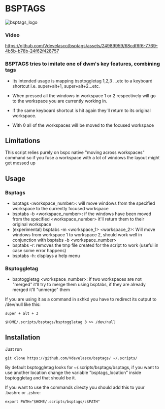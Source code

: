 # BSPTAGS
![bsptags_logo](https://github.com/Vdevelasco/bsptags/assets/24989959/6e82f6fe-b17d-4c6a-accf-9e6750390408)





### Video

https://github.com/Vdevelasco/bsptags/assets/24989959/68cdf6f6-7769-4b5b-b78b-24f62f428757

### BSPTAGS tries to imitate one of dwm's key features, combining tags

 - Its intended usage is mapping bsptoggletag 1,2,3 ...etc to a keyboard shortcut i.e. super+alt+1, super+alt+2...etc. 

 - When pressed all the windows in workspace 1 or 2 respectively will go to the workspace you are currently working in. 

 - If the same keyboard shortcut is hit again they'll return to its original workspace.

 - With 0 all of the workspaces will be moved to the focused workspace

## Limitations
This script relies purely on bspc native "moving across workspaces" command so if you fuse a workspace with a lot of windows the layout might get messed up

## Usage
### Bsptags
 - bsptags <workspace_number>: will move windows from the specified workspace to the currently focused workspace
 - bsptabs -b <workspace_number>: if the windows have been moved from the specified <workspace_number> it'll return them to their original workspace
 - (experimental) bsptabs -m <workspace_1> <workspace_2>: Will move windows from workspace 1 to workspace 2, should work well in conjunction with bsptabs -b <workspace_number>
 - bsptabs -r: removes the tmp file created for the script to work (useful in case some error happens)
 - bsptabs -h: displays a help menu

### Bsptoggletag
  - bsptoggletag <workspace_number>: if two workspaces are not "merged" it'll try to merge them using bsptabs, if they are already merged it'll "unmerge" them

If you are using it as a command in sxhkd you have to redirect its output to /dev/null like this:

``super + alt + 3``

``$HOME/.scripts/bsptags/bsptoggletag 3 >> /dev/null``



## Installation
Just run 

``git clone https://github.com/Vdevelasco/bsptags/ ~/.scripts/``

By default bsptoggletag looks for ~/.scripts/bsptags/bsptags, if you want to use another location change the variable "bsptags_location" inside bsptoggletag and that should be it.

If you want to use the commands directy you should add this to your .bashrc or .zshrc:

``export PATH="$HOME/.scripts/bsptags/:$PATH"``
